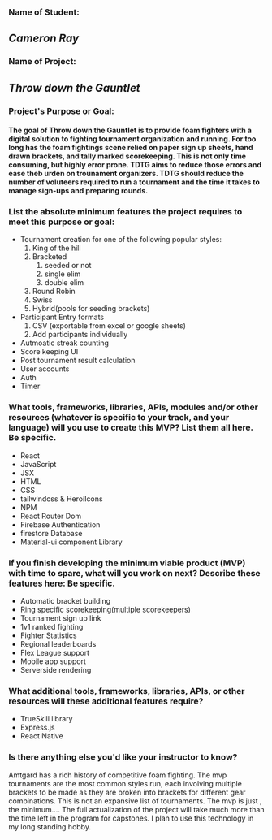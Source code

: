 ### **Name of Student:**
## *Cameron Ray*

### **Name of Project:**
## *Throw down the Gauntlet*

### **Project's Purpose or Goal:**
#### The goal of Throw down the Gauntlet is to provide foam fighters with a digital solution to fighting tournament organization and running. For too long has the foam fightings scene relied on paper sign up sheets, hand drawn brackets, and tally marked scorekeeping. This is not only time consuming, but highly error prone. TDTG aims to reduce those errors and ease theb urden on trounament organizers. TDTG should reduce the number of voluteers required to run a tournament and the time it takes to manage sign-ups and preparing rounds.

### **List the absolute minimum features the project requires to meet this purpose or goal:**
* Tournament creation for one of the following popular styles: 
  1. King of the hill
  2. Bracketed
      1. seeded or not
      2. single elim
      3. double elim
  3. Round Robin
  4. Swiss
  5. Hybrid(pools for seeding brackets)
* Participant Entry formats
  1. CSV (exportable from excel or google sheets)
  2. Add participants individually
* Autmoatic streak counting
* Score keeping UI
* Post tournament result calculation
* User accounts
* Auth
* Timer

### **What tools, frameworks, libraries, APIs, modules and/or other resources (whatever is specific to your track, and your language) will you use to create this MVP? List them all here. Be specific.**
* React
* JavaScript
* JSX
* HTML
* CSS
* tailwindcss & HeroiIcons
* NPM
* React Router Dom
* Firebase Authentication
* firestore Database
* Material-ui component Library


### **If you finish developing the minimum viable product (MVP) with time to spare, what will you work on next? Describe these features here: Be specific.**
* Automatic bracket building
* Ring specific scorekeeping(multiple scorekeepers)
* Tournament sign up link
* 1v1 ranked fighting
* Fighter Statistics
* Regional leaderboards
* Flex League support
* Mobile app support
* Serverside rendering

### **What additional tools, frameworks, libraries, APIs, or other resources will these additional features require?**
* TrueSkill library
* Express.js
* React Native

### **Is there anything else you'd like your instructor to know?**
Amtgard has a rich history of competitive foam fighting. The mvp tournaments are the most common styles run, each involving multiple brackets to be made as they are broken into brackets for different gear combinations. This is not an expansive list of tournaments.
The mvp is just , the minimum.... The full actualization of the project will take much more than the time left in the program for capstones. I plan to use this technology in my long standing hobby.